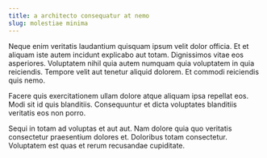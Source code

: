 ```yaml
---
title: a architecto consequatur at nemo
slug: molestiae minima
---
```


Neque enim veritatis laudantium quisquam ipsum velit dolor officia. Et et aliquam iste autem incidunt explicabo aut totam. Dignissimos vitae eos asperiores. Voluptatem nihil quia autem numquam quia voluptatem in quia reiciendis. Tempore velit aut tenetur aliquid dolorem. Et commodi reiciendis quis nemo.

Facere quis exercitationem ullam dolore atque aliquam ipsa repellat eos. Modi sit id quis blanditiis. Consequuntur et dicta voluptates blanditiis veritatis eos non porro.

Sequi in totam ad voluptas et aut aut. Nam dolore quia quo veritatis consectetur praesentium dolores et. Doloribus totam consectetur. Voluptatem est quas et rerum recusandae cupiditate.
